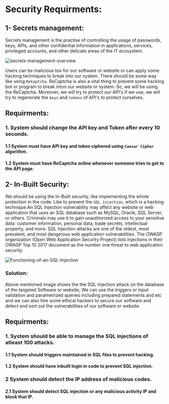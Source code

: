 
# Security Requirments:

## 1- Secrets management:
Secrets management is the practise of controlling the usage of passwords, keys, APIs, and other confidential information in applications, services, privileged accounts, and other delicate areas of the IT ecosystem.

![secrets-management-overview](https://user-images.githubusercontent.com/105812482/206726750-d8e8702e-9b77-4025-a268-a70a739a09fc.png)

Users can be malicious too for our software or website or can apply some hacking techniques to break into our system. There should be some
way like using `ReCaptcha`. ReCaptcha is also a vital thing to prevent some hacking bot or program to break inton our website or system. So,
we will be using the ReCaptcha. Moreover, we will try to protect our API's if we use, we will try to regenerate the `keys` and `tokens` of 
API's to protect ourselves.

## Requirments:
### 1. System should change the API key and Token after every 10 seconds.
#### 1.1 System must have API key and token ciphered using `Caesar Cipher` algorithm.
#### 1.2 System must have ReCaptcha online whenever someone tries to get to the API page.


## 2- In-Built Security:
We should be using the In-Built security, like implementing the whole protection in the code. Like to prevent the `SQL injection`, which is a
hacking technique.An SQL Injection vulnerability may affect any website or web application that uses an SQL database such as MySQL, Oracle, SQL Server, or others. Criminals may use it to gain unauthorized access to your sensitive data: customer information, personal data, trade secrets, intellectual property, and more. SQL Injection attacks are one of the oldest, most prevalent, and most dangerous web application vulnerabilities. The OWASP organization (Open Web Application Security Project) lists injections in their OWASP Top 10 2017 document as the number one threat to web application security.

![Functioning-of-an-SQL-Injection](https://user-images.githubusercontent.com/105812482/206729120-0a6b05be-4b8b-4542-a69c-f841ed5a934e.png)

### Solution:
Above mentioned image shows the the SQL injection attack on the database of the targeted Software or website, We can use the triggers or input validation and parametrized queries including prepared statements and etc and we can also hire some ethical hackers to secure our software and 
detect and sort out the vulnerabilities of our software or website.


## Requirments:
### 1. System should be able to manage the SQL injections of atleast 100 attacks.
#### 1.1 System should triggers maintained in SQL files to prevent hacking.
#### 1.2 System should have inbuilt login in code to prevent SQL injection.
### 2 System should detect the IP address of malicious codes.
#### 2.1 System should detect SQL injection or any malicious activity IP and block that IP.

